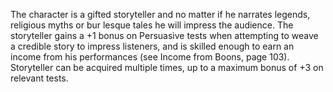 The character is a gifted storyteller and no matter if he narrates legends, religious myths or bur lesque tales he will impress the audience. The storyteller gains a +1 bonus on Persuasive tests when attempting to weave a credible story to impress listeners, and is skilled enough to earn an income from his performances (see Income from Boons, page 103). Storyteller can be acquired multiple times, up to a maximum bonus of +3 on relevant tests.